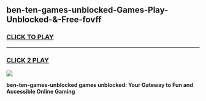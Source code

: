 
## ben-ten-games-unblocked-Games-Play-Unblocked-&-Free-fovff
<h3>
<a href="https://premium76.site?title=ben-ten-games-unblocked&ref=24A">CLICK TO PLAY</a></h3>
<hr>

<h3>
<a href="https://premium76.site?title=ben-ten-games-unblocked&ref=24A">CLICK 2 PLAY</a>
  
</h3>

<a href="https://premium76.site?title=ben-ten-games-unblocked&ref=24A"><img src="https://clearcache.store/games.png"></a>


**ben-ten-games-unblocked games unblocked: Your Gateway to Fun and Accessible Online Gaming**
